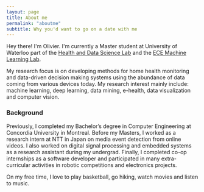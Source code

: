 ```yaml
---
layout: page
title: About me
permalink: "aboutme"
subtitle: Why you'd want to go on a date with me
---
```


Hey there! I'm Olivier. I'm currently a Master student at University of Waterloo part of the [Health and Data Science Lab](hdsl.uwaterloo.ca) and the [ECE Machine Learning Lab](https://uwaterloo.ca/scholar/mcrowley/lab).

My research focus is on developing methods for home health monitoring and data-driven decision making systems using the abundance of data coming from various devices today. My research interest mainly include: machine learning, deep learning, data mining, e-health, data visualization and computer vision.

###  Background

Previously, I completed my Bachelor’s degree in Computer Engineering at Concordia University in Montreal.
Before my Masters, I worked as a research intern at NTT in Japan on media event detection from online videos. I also worked on digital signal processing and embedded systems as a research assistant during my undergrad. Finally, I completed co-op internships as a software developer and participated in many extra-curricular activities in robotic competitions and electronics projects.

On my free time, I love to play basketball, go hiking, watch movies and listen to music.
